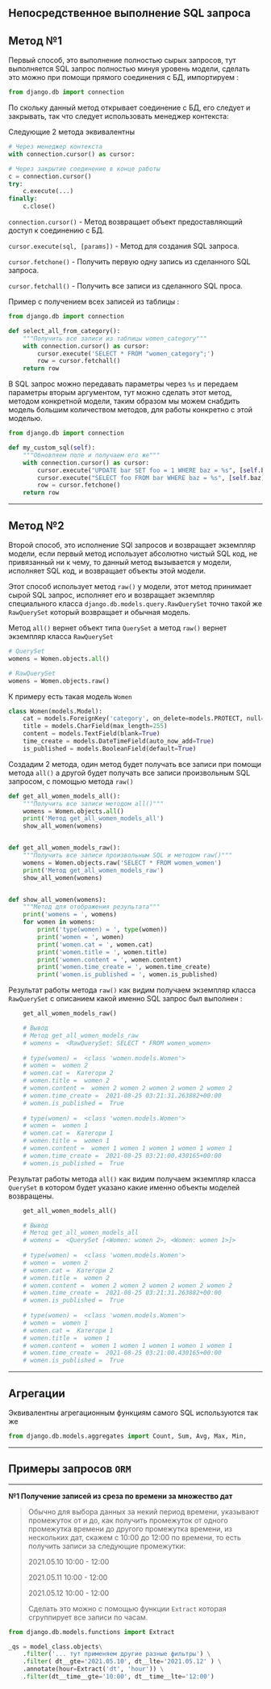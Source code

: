 Непосредственное выполнение SQL запроса
---

**Метод №1**
---

Первый способ, это выполнение полностью сырых запросов, тут
выполняется SQL запрос полностью минуя уровень модели, сделать
это можно при помощи прямого соединения с БД, импортируем :

```python
from django.db import connection
```

По скольку данный метод открывает соединение с БД, его следует
и закрывать, так что следует использовать менеджер контекста:

Следующие 2 метода эквивалентны 
```python
# Через менеджер контекста
with connection.cursor() as cursor:

# Через закрытие соединение в конце работы
c = connection.cursor()
try:
    c.execute(...)
finally:
    c.close()
```

`connection.cursor()` - Метод возвращает объект предоставляющий
доступ к соединению с БД.

`cursor.execute(sql, [params])` - Метод для создания SQL запроса.

`cursor.fetchone()` - Получить первую одну запись из сделанного 
SQL запроса.

`cursor.fetchall()` - Получить все записи из сделанного SQL проса.

Пример с получением всех записей из таблицы :
```python
from django.db import connection

def select_all_from_category():
    """Получить все записи из таблицы women_category"""
    with connection.cursor() as cursor:
        cursor.execute('SELECT * FROM "women_category";')
        row = cursor.fetchall()
    return row
```

В SQL запрос можно передавать параметры через `%s` и передаем 
параметры вторым аргументом, тут можно сделать этот метод, 
методом конкретной модели, таким образом мы можем снабдить модель 
большим количеством методов, для работы конкретно с этой моделью.

```python
from django.db import connection

def my_custom_sql(self):
    """Обновляем поле и получаем его же"""
    with connection.cursor() as cursor:
        cursor.execute("UPDATE bar SET foo = 1 WHERE baz = %s", [self.baz])
        cursor.execute("SELECT foo FROM bar WHERE baz = %s", [self.baz])
        row = cursor.fetchone()
    return row
```

---

**Метод №2**
---

Второй способ, это исполнение SQl запросов и возвращает экземпляр
модели, если первый метод использует абсолютно чистый SQL код,
не привязанный ни к чему, то данный метод вызывается у модели,
исполняет SQL код, и возвращает объекты этой модели.

Этот способ использует метод `raw()` у модели, этот метод 
принимает сырой SQL запрос, исполняет его и возвращает экземпляр
специального класса `django.db.models.query.RawQuerySet` точно 
такой же `RawQuerySet` который возвращает и обычная модель.

Метод `all()` вернет объект типа `QuerySet` а метод `raw()`
вернет экземпляр класса `RawQuerySet`

```python
# QuerySet
womens = Women.objects.all()

# RawQuerySet
womens = Women.objects.raw()
```

К примеру есть такая модель `Women`

```python
class Women(models.Model):
    cat = models.ForeignKey('category', on_delete=models.PROTECT, null=True)
    title = models.CharField(max_length=255)
    content = models.TextField(blank=True)
    time_create = models.DateTimeField(auto_now_add=True)
    is_published = models.BooleanField(default=True)
```

Cоздадим 2 метода, один метод будет получать все записи при
помощи метода `all()` а другой будет получать все записи 
произвольным SQL запросом, с помощью метода `raw()` 

```python
def get_all_women_models_all():
    """Получить все записи методом all()"""
    womens = Women.objects.all()
    print('Метод get_all_women_models_all')
    show_all_women(womens)


def get_all_women_models_raw():
    """Получить все записи произвольным SQL и методом raw()"""
    womens = Women.objects.raw('SELECT * FROM women_women')
    print('Метод get_all_women_models_raw')
    show_all_women(womens)


def show_all_women(womens):
    """Метод для отображения результата"""
    print('womens = ', womens)
    for women in womens:
        print('type(women) = ', type(women))
        print('women = ', women)
        print('women.cat = ', women.cat)
        print('women.title = ', women.title)
        print('women.content = ', women.content)
        print('women.time_create = ', women.time_create)
        print('women.is_published = ', women.is_published)
```

Результат работы метода `raw()` как видим получаем экземпляр класса
`RawQuerySet` с описанием какой именно SQL запрос был выполнен : 

```python
    get_all_women_models_raw()

    # Вывод
    # Метод get_all_women_models_raw
    # womens =  <RawQuerySet: SELECT * FROM women_women>
     
    # type(women) =  <class 'women.models.Women'>
    # women =  women 2
    # women.cat =  Категори 2
    # women.title =  women 2
    # women.content =  women 2 women 2 women 2 women 2 women 2
    # women.time_create =  2021-08-25 03:21:31.263882+00:00
    # women.is_published =  True
    
    # type(women) =  <class 'women.models.Women'>
    # women =  women 1
    # women.cat =  Категори 1
    # women.title =  women 1
    # women.content =  women 1 women 1 women 1 women 1 women 1
    # women.time_create =  2021-08-25 03:21:00.430165+00:00
    # women.is_published =  True
```

Результат работы метода `all()` как видим получаем экземпляр 
класса `QuerySet` в котором будет указано какие именно объекты 
моделей возвращены.

```python
    get_all_women_models_all()

    # Вывод
    # Метод get_all_women_models_all
    # womens =  <QuerySet [<Women: women 2>, <Women: women 1>]>
    
    # type(women) =  <class 'women.models.Women'>
    # women =  women 2
    # women.cat =  Категори 2
    # women.title =  women 2
    # women.content =  women 2 women 2 women 2 women 2 women 2
    # women.time_create =  2021-08-25 03:21:31.263882+00:00
    # women.is_published =  True
    
    # type(women) =  <class 'women.models.Women'>
    # women =  women 1
    # women.cat =  Категори 1
    # women.title =  women 1
    # women.content =  women 1 women 1 women 1 women 1 women 1 
    # women.time_create =  2021-08-25 03:21:00.430165+00:00
    # women.is_published =  True
```

---
Агрегации
---
Эквивалентны агрегационным функциям самого SQL используются так же

```python
from django.db.models.aggregates import Count, Sum, Avg, Max, Min,
```

---
Примеры запросов `ORM`
---

---
**№1 Получение записей из среза по времени за множество дат**
> Обычно для выбора данных за некий период времени, указывают промежуток
> от и до, как получить промежуток от одного промежутка времени до другого
> промежутка времени, из нескольких дат, скажем с 10:00 до 12:00 по времени,
> то есть получить записи за следующие промежутки:
> 
> 2021.05.10 10:00 - 12:00
> 
> 2021.05.11 10:00 - 12:00
> 
> 2021.05.12 10:00 - 12:00
> 
> Сделать это можно с помощью функции `Extract` которая сгруппирует все записи
по часам.

```python
from django.db.models.functions import Extract

_qs = model_class.objects\
    .filter('... тут применяем другие разные фильтры') \
    .filter( dt__gte='2021.05.10', dt__lte='2021.05.12' ) \
    .annotate(hour=Extract('dt', 'hour')) \
    .filter(dt__time__gte='10:00', dt__time__lte='12:00')
```

